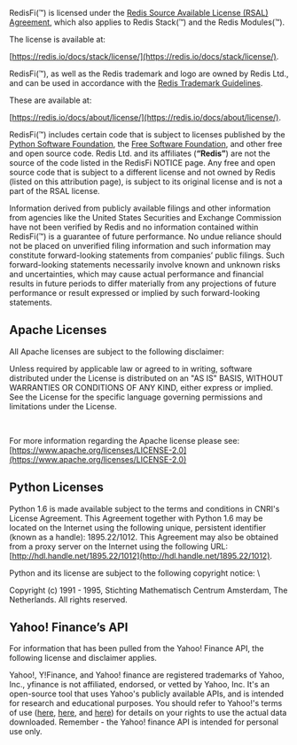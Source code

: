 RedisFi(™) is licensed under the [Redis Source Available License (RSAL) Agreement](https://redis.io/docs/stack/license/), which also applies to Redis Stack(™) and the Redis Modules(™). 

The license is available at: 

[https://redis.io/docs/stack/license/](https://redis.io/docs/stack/license/). 

RedisFi(™), as well as the Redis trademark and logo are owned by Redis Ltd., and can be used in accordance with the [Redis Trademark Guidelines](https://redis.io/docs/about/license/). 

These are available at: 

[https://redis.io/docs/about/license/](https://redis.io/docs/about/license/).

RedisFi(™) includes certain code that is subject to licenses published by the [Python Software Foundation](https://docs.python.org/3/license.html), the [Free Software Foundation](https://www.fsf.org/), and other free and open source code. Redis Ltd. and its affiliates (**“Redis”**) are not the source of the code listed in the RedisFi NOTICE page. Any free and open source code that is subject to a different license and not owned by Redis (listed on this attribution page), is subject to its original license and is not a part of the RSAL license.

Information derived from publicly available filings and other information from agencies like the United States Securities and Exchange Commission have not been verified by Redis and no information contained within RedisFi(™) is a guarantee of future performance. No undue reliance should not be placed on unverified filing information and such information may constitute forward-looking statements from companies’ public filings. Such forward-looking statements necessarily involve known and unknown risks and uncertainties, which may cause actual performance and financial results in future periods to differ materially from any projections of future performance or result expressed or implied by such forward-looking statements.


## Apache Licenses

All Apache licenses are subject to the following disclaimer: 

Unless required by applicable law or agreed to in writing, software distributed under the License is distributed on an "AS IS" BASIS, WITHOUT WARRANTIES OR CONDITIONS OF ANY KIND, either express or implied. See the License for the specific language governing permissions and limitations under the License.

​

For more information regarding the Apache license please see: [https://www.apache.org/licenses/LICENSE-2.0](https://www.apache.org/licenses/LICENSE-2.0) 


## Python Licenses

Python 1.6 is made available subject to the terms and conditions in CNRI's License Agreement. This Agreement together with Python 1.6 may be located on the Internet using the following unique, persistent identifier (known as a handle): 1895.22/1012. This Agreement may also be obtained from a proxy server on the Internet using the following URL: [http://hdl.handle.net/1895.22/1012](http://hdl.handle.net/1895.22/1012).

Python and its license are subject to the following copyright notice: \


Copyright (c) 1991 - 1995, Stichting Mathematisch Centrum Amsterdam, The Netherlands. All rights reserved.


## Yahoo! Finance’s API

For information that has been pulled from the Yahoo! Finance API, the following license and disclaimer applies.

Yahoo!, Y!Finance, and Yahoo! finance are registered trademarks of Yahoo, Inc., yfinance is not affiliated, endorsed, or vetted by Yahoo, Inc. It's an open-source tool that uses Yahoo's publicly available APIs, and is intended for research and educational purposes. You should refer to Yahoo!'s terms of use ([here](https://policies.yahoo.com/us/en/yahoo/terms/product-atos/apiforydn/index.htm), [here](https://legal.yahoo.com/us/en/yahoo/terms/otos/index.html), and [here](https://policies.yahoo.com/us/en/yahoo/terms/index.htm)) for details on your rights to use the actual data downloaded. Remember - the Yahoo! finance API is intended for personal use only.
